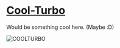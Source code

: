[Cool-Turbo](http://krman009.github.io/Cool-Turbo/ "Website")
==========

Would be something cool here. (Maybe :D)

![COOLTURBO](http://cdn.memegenerator.net/instances/500x/43688293.jpg)
